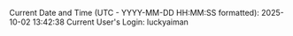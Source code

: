 Current Date and Time (UTC - YYYY-MM-DD HH:MM:SS formatted): 2025-10-02 13:42:38
Current User's Login: luckyaiman
